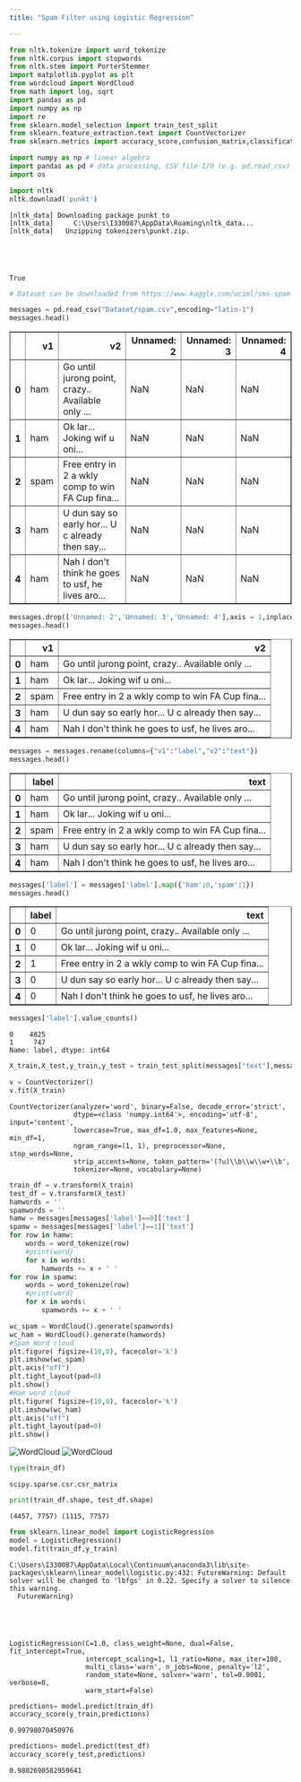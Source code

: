 ```yaml
---
title: "Spam Filter using Logistic Regression"

---
```

```python
from nltk.tokenize import word_tokenize
from nltk.corpus import stopwords
from nltk.stem import PorterStemmer
import matplotlib.pyplot as plt
from wordcloud import WordCloud
from math import log, sqrt
import pandas as pd
import numpy as np
import re
from sklearn.model_selection import train_test_split
from sklearn.feature_extraction.text import CountVectorizer
from sklearn.metrics import accuracy_score,confusion_matrix,classification_report

import numpy as np # linear algebra
import pandas as pd # data processing, CSV file I/O (e.g. pd.read_csv)
import os
```


```python
import nltk
nltk.download('punkt')
```

    [nltk_data] Downloading package punkt to
    [nltk_data]     C:\Users\I330087\AppData\Roaming\nltk_data...
    [nltk_data]   Unzipping tokenizers\punkt.zip.
    




    True




```python
# Dataset can be downloaded from https://www.kaggle.com/uciml/sms-spam-collection-dataset/data

messages = pd.read_csv("Dataset/spam.csv",encoding="latin-1")
messages.head()
```




<div>
<style scoped>
    .dataframe tbody tr th:only-of-type {
        vertical-align: middle;
    }

    .dataframe tbody tr th {
        vertical-align: top;
    }

    .dataframe thead th {
        text-align: right;
    }
</style>
<table border="1" class="dataframe">
  <thead>
    <tr style="text-align: right;">
      <th></th>
      <th>v1</th>
      <th>v2</th>
      <th>Unnamed: 2</th>
      <th>Unnamed: 3</th>
      <th>Unnamed: 4</th>
    </tr>
  </thead>
  <tbody>
    <tr>
      <th>0</th>
      <td>ham</td>
      <td>Go until jurong point, crazy.. Available only ...</td>
      <td>NaN</td>
      <td>NaN</td>
      <td>NaN</td>
    </tr>
    <tr>
      <th>1</th>
      <td>ham</td>
      <td>Ok lar... Joking wif u oni...</td>
      <td>NaN</td>
      <td>NaN</td>
      <td>NaN</td>
    </tr>
    <tr>
      <th>2</th>
      <td>spam</td>
      <td>Free entry in 2 a wkly comp to win FA Cup fina...</td>
      <td>NaN</td>
      <td>NaN</td>
      <td>NaN</td>
    </tr>
    <tr>
      <th>3</th>
      <td>ham</td>
      <td>U dun say so early hor... U c already then say...</td>
      <td>NaN</td>
      <td>NaN</td>
      <td>NaN</td>
    </tr>
    <tr>
      <th>4</th>
      <td>ham</td>
      <td>Nah I don't think he goes to usf, he lives aro...</td>
      <td>NaN</td>
      <td>NaN</td>
      <td>NaN</td>
    </tr>
  </tbody>
</table>
</div>




```python
messages.drop(['Unnamed: 2','Unnamed: 3','Unnamed: 4'],axis = 1,inplace=True)
messages.head()
```




<div>
<style scoped>
    .dataframe tbody tr th:only-of-type {
        vertical-align: middle;
    }

    .dataframe tbody tr th {
        vertical-align: top;
    }

    .dataframe thead th {
        text-align: right;
    }
</style>
<table border="1" class="dataframe">
  <thead>
    <tr style="text-align: right;">
      <th></th>
      <th>v1</th>
      <th>v2</th>
    </tr>
  </thead>
  <tbody>
    <tr>
      <th>0</th>
      <td>ham</td>
      <td>Go until jurong point, crazy.. Available only ...</td>
    </tr>
    <tr>
      <th>1</th>
      <td>ham</td>
      <td>Ok lar... Joking wif u oni...</td>
    </tr>
    <tr>
      <th>2</th>
      <td>spam</td>
      <td>Free entry in 2 a wkly comp to win FA Cup fina...</td>
    </tr>
    <tr>
      <th>3</th>
      <td>ham</td>
      <td>U dun say so early hor... U c already then say...</td>
    </tr>
    <tr>
      <th>4</th>
      <td>ham</td>
      <td>Nah I don't think he goes to usf, he lives aro...</td>
    </tr>
  </tbody>
</table>
</div>




```python
messages = messages.rename(columns={"v1":"label","v2":"text"})
messages.head()
```




<div>
<style scoped>
    .dataframe tbody tr th:only-of-type {
        vertical-align: middle;
    }

    .dataframe tbody tr th {
        vertical-align: top;
    }

    .dataframe thead th {
        text-align: right;
    }
</style>
<table border="1" class="dataframe">
  <thead>
    <tr style="text-align: right;">
      <th></th>
      <th>label</th>
      <th>text</th>
    </tr>
  </thead>
  <tbody>
    <tr>
      <th>0</th>
      <td>ham</td>
      <td>Go until jurong point, crazy.. Available only ...</td>
    </tr>
    <tr>
      <th>1</th>
      <td>ham</td>
      <td>Ok lar... Joking wif u oni...</td>
    </tr>
    <tr>
      <th>2</th>
      <td>spam</td>
      <td>Free entry in 2 a wkly comp to win FA Cup fina...</td>
    </tr>
    <tr>
      <th>3</th>
      <td>ham</td>
      <td>U dun say so early hor... U c already then say...</td>
    </tr>
    <tr>
      <th>4</th>
      <td>ham</td>
      <td>Nah I don't think he goes to usf, he lives aro...</td>
    </tr>
  </tbody>
</table>
</div>




```python
messages['label'] = messages['label'].map({'ham':0,'spam':1})
messages.head()
```




<div>
<style scoped>
    .dataframe tbody tr th:only-of-type {
        vertical-align: middle;
    }

    .dataframe tbody tr th {
        vertical-align: top;
    }

    .dataframe thead th {
        text-align: right;
    }
</style>
<table border="1" class="dataframe">
  <thead>
    <tr style="text-align: right;">
      <th></th>
      <th>label</th>
      <th>text</th>
    </tr>
  </thead>
  <tbody>
    <tr>
      <th>0</th>
      <td>0</td>
      <td>Go until jurong point, crazy.. Available only ...</td>
    </tr>
    <tr>
      <th>1</th>
      <td>0</td>
      <td>Ok lar... Joking wif u oni...</td>
    </tr>
    <tr>
      <th>2</th>
      <td>1</td>
      <td>Free entry in 2 a wkly comp to win FA Cup fina...</td>
    </tr>
    <tr>
      <th>3</th>
      <td>0</td>
      <td>U dun say so early hor... U c already then say...</td>
    </tr>
    <tr>
      <th>4</th>
      <td>0</td>
      <td>Nah I don't think he goes to usf, he lives aro...</td>
    </tr>
  </tbody>
</table>
</div>




```python
messages['label'].value_counts()
```




    0    4825
    1     747
    Name: label, dtype: int64




```python
X_train,X_test,y_train,y_test = train_test_split(messages["text"],messages["label"], test_size = 0.2, random_state = 10)

```


```python
v = CountVectorizer()
v.fit(X_train)
```




    CountVectorizer(analyzer='word', binary=False, decode_error='strict',
                    dtype=<class 'numpy.int64'>, encoding='utf-8', input='content',
                    lowercase=True, max_df=1.0, max_features=None, min_df=1,
                    ngram_range=(1, 1), preprocessor=None, stop_words=None,
                    strip_accents=None, token_pattern='(?u)\\b\\w\\w+\\b',
                    tokenizer=None, vocabulary=None)




```python
train_df = v.transform(X_train)
test_df = v.transform(X_test)
hamwords = ''
spamwords = ''
hamw = messages[messages['label']==0]['text']
spamw = messages[messages['label']==1]['text']
for row in hamw:
    words = word_tokenize(row)
    #print(word)
    for x in words:
        hamwords += x + ' '
for row in spamw:
    words = word_tokenize(row)
    #print(word)
    for x in words:
        spamwords += x + ' '
```


```python
wc_spam = WordCloud().generate(spamwords)
wc_ham = WordCloud().generate(hamwords)
#Spam Word cloud
plt.figure( figsize=(10,8), facecolor='k')
plt.imshow(wc_spam)
plt.axis("off")
plt.tight_layout(pad=0)
plt.show()
#Ham word cloud
plt.figure( figsize=(10,8), facecolor='k')
plt.imshow(wc_ham)
plt.axis("off")
plt.tight_layout(pad=0)
plt.show()
```

<img src="{{site.url}}{{site.baseurl}}/images/SpamFilter20191211/output_10_0.png" alt="WordCloud">



<img src="{{site.url}}{{site.baseurl}}/images/SpamFilter20191211/output_10_1.png" alt="WordCloud">




```python
type(train_df)
```




    scipy.sparse.csr.csr_matrix




```python
print(train_df.shape, test_df.shape)
```

    (4457, 7757) (1115, 7757)
    


```python
from sklearn.linear_model import LogisticRegression
model = LogisticRegression()
model.fit(train_df,y_train)
```

    C:\Users\I330087\AppData\Local\Continuum\anaconda3\lib\site-packages\sklearn\linear_model\logistic.py:432: FutureWarning: Default solver will be changed to 'lbfgs' in 0.22. Specify a solver to silence this warning.
      FutureWarning)
    




    LogisticRegression(C=1.0, class_weight=None, dual=False, fit_intercept=True,
                       intercept_scaling=1, l1_ratio=None, max_iter=100,
                       multi_class='warn', n_jobs=None, penalty='l2',
                       random_state=None, solver='warn', tol=0.0001, verbose=0,
                       warm_start=False)




```python
predictions= model.predict(train_df)
accuracy_score(y_train,predictions)
```




    0.99798070450976




```python
predictions= model.predict(test_df)
accuracy_score(y_test,predictions)
```




    0.9802690582959641


